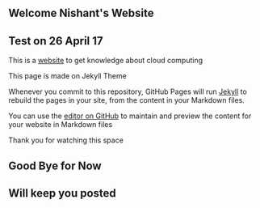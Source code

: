 ## Welcome Nishant's Website

## Test on 26 April 17


This is a [website](https://www.ibm.com/cloud-computing/bluemix)  to get knowledge about cloud computing

This page is made on Jekyll Theme

Whenever you commit to this repository, GitHub Pages will run [Jekyll](https://jekyllrb.com/) to rebuild the pages in your site, from the content in your Markdown files.

You can use the [editor on GitHub](https://github.com/nishant-pandya/nishant-pandya.github.io/edit/master/index.md) to maintain and preview the content for your website in Markdown files

Thank you for watching this space

## Good Bye for Now 
## Will keep you posted
